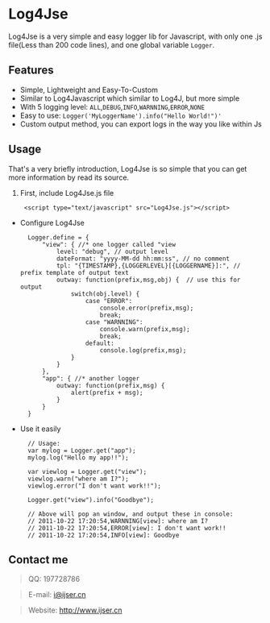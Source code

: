 # Log4Jse
Log4Jse is a very simple and easy logger lib for Javascript, with only one .js file(Less than 200 code lines), and one global variable `Logger`.

## Features
+ Simple, Lightweight and Easy-To-Custom
+ Similar to Log4Javascript which similar to Log4J, but more simple
+ With 5 logging level: `ALL`,`DEBUG`,`INFO`,`WARNNING`,`ERROR`,`NONE`
+ Easy to use: `Logger('MyLoggerName').info("Hello World!")'`
+ Custom output method, you can export logs in the way you like within Js

## Usage
That's a very briefly introduction, Log4Jse is so simple that you can get more information by read its source.

1. First, include Log4Jse.js file

		<script type="text/javascript" src="Log4Jse.js"></script>


+ Configure Log4Jse

		Logger.define = {
			"view": { //* one logger called "view
				level: "debug", // output level
				dateFormat: "yyyy-MM-dd hh:mm:ss", // no comment
				tpl: "{TIMESTAMP},{LOGGERLEVEL}[{LOGGERNAME}]:", // prefix template of output text
				outway: function(prefix,msg,obj) {  // use this for output
					switch(obj.level) {
						case "ERROR":
							console.error(prefix,msg);
							break;
						case "WARNNING":
							console.warn(prefix,msg);
							break;
						default:
							console.log(prefix,msg);	
					}
				}
			},
			"app": { //* another logger
				outway: function(prefix,msg) {
					alert(prefix + msg);
				}
			}
		}



+ Use it easily

		// Usage:
		var mylog = Logger.get("app");
		mylog.log("Hello my app!!");
		
		var viewlog = Logger.get("view");
		viewlog.warn("where am I?");
		viewlog.error("I don't want work!!");
		
		Logger.get("view").info("Goodbye");
		
		// Above will pop an window, and output these in console:
		// 2011-10-22 17:20:54,WARNNING[view]: where am I?
		// 2011-10-22 17:20:54,ERROR[view]: I don't want work!!
		// 2011-10-22 17:20:54,INFO[view]: Goodbye
		
## Contact me

>QQ: 197728786

>E-mail: i@ijser.cn

>Website: http://www.ijser.cn
  
  
